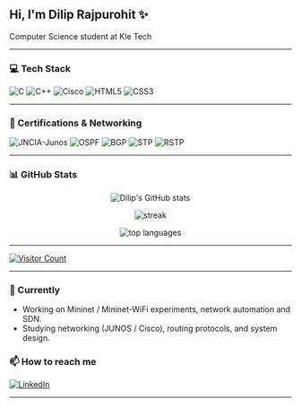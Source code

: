 <!-- ## Hi, I'm dilip rajpurohit ✨

 Computer science student at Kle Tech</br>

# 💻 Tech Stack:
![C](https://img.shields.io/badge/c-%2300599C.svg?style=for-the-badge&logo=c&logoColor=white) ![C++](https://img.shields.io/badge/c++-%2300599C.svg?style=for-the-badge&logo=c%2B%2B&logoColor=white) ![Cisco](https://img.shields.io/badge/cisco-%23049fd9.svg?style=for-the-badge&logo=cisco&logoColor=black)
# 📊 GitHub Stats:
![](https://github-readme-stats.vercel.app/api?username=dilip-rajpurohit&theme=blue-green&hide_border=true&include_all_commits=false&count_private=false)<br/>
![](https://nirzak-streak-stats.vercel.app/?user=dilip-rajpurohit&theme=blue-green&hide_border=true)<br/>
![](https://github-readme-stats.vercel.app/api/top-langs/?username=dilip-rajpurohit&theme=blue-green&hide_border=true&include_all_commits=false&count_private=false&layout=compact)

---
[![](https://visitcount.itsvg.in/api?id=dilip-rajpurohit&icon=0&color=0)](https://visitcount.itsvg.in) -->

<!-- Proudly created with GPRM ( https://gprm.itsvg.in ) -->

## Hi, I'm Dilip Rajpurohit ✨

Computer Science student at Kle Tech

---

### 💻 Tech Stack
<p>
  <img alt="C" src="https://img.shields.io/badge/C-%2300599C.svg?style=for-the-badge&logo=c&logoColor=white" />
  <img alt="C++" src="https://img.shields.io/badge/C++-%2300599C.svg?style=for-the-badge&logo=c%2B%2B&logoColor=white" />
  <img alt="Cisco" src="https://img.shields.io/badge/Cisco-%23049fd9.svg?style=for-the-badge&logo=cisco&logoColor=black" />
  <img alt="HTML5" src="https://img.shields.io/badge/HTML5-%23E34F26.svg?style=for-the-badge&logo=html5&logoColor=white" />
  <img alt="CSS3" src="https://img.shields.io/badge/CSS3-%231572B6.svg?style=for-the-badge&logo=css3&logoColor=white" />
</p>

---

### 🏅 Certifications & Networking
<p>
  <img alt="JNCIA-Junos" src="https://img.shields.io/badge/JNCIA--Junos-%234285F4.svg?style=for-the-badge&logo=juniper&logoColor=white" />
  <img alt="OSPF" src="https://img.shields.io/badge/OSPF-Networking-lightgrey?style=for-the-badge" />
  <img alt="BGP" src="https://img.shields.io/badge/BGP-Routing-lightgrey?style=for-the-badge" />
  <img alt="STP" src="https://img.shields.io/badge/STP-Switching-lightgrey?style=for-the-badge" />
  <img alt="RSTP" src="https://img.shields.io/badge/RSTP-Switching-lightgrey?style=for-the-badge" />
</p>

---

### 📊 GitHub Stats
<p align="center">
  <img src="https://github-readme-stats.vercel.app/api?username=dilip-rajpurohit&theme=blue-green&hide_border=true&include_all_commits=false&count_private=false" alt="Dilip's GitHub stats" />
</p>

<p align="center">
  <img src="https://nirzak-streak-stats.vercel.app/?user=dilip-rajpurohit&theme=blue-green&hide_border=true" alt="streak" />
</p>

<p align="center">
  <img src="https://github-readme-stats.vercel.app/api/top-langs/?username=dilip-rajpurohit&theme=blue-green&hide_border=true&include_all_commits=false&count_private=false&layout=compact" alt="top languages" />
</p>

---

[![Visitor Count](https://visitcount.itsvg.in/api?id=dilip-rajpurohit&icon=0&color=0)](https://visitcount.itsvg.in)

---

### 🔭 Currently
- Working on Mininet / Mininet-WiFi experiments, network automation and SDN.
- Studying networking (JUNOS / Cisco), routing protocols, and system design.

### 📫 How to reach me
<p>
  <a href="https://www.linkedin.com/in/dilip-rajpurohit132/" target="_blank">
    <img alt="LinkedIn" src="https://img.shields.io/badge/LinkedIn-%230077B5.svg?style=for-the-badge&logo=linkedin&logoColor=white" />
  </a>
</p>

---


<!-- *Proudly created with GPRM ( https://gprm.itsvg.in )* -->

